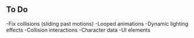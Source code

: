 ## To Do

-Fix collisions (sliding past motions)
-Looped animations
-Dynamic lighting effects
-Collision interactions
-Character data
-UI elements